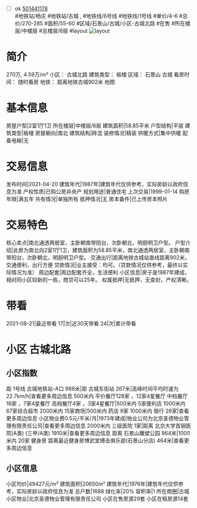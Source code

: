 - [ ] ok [501441178](https://bj.5i5j.com/ershoufang/501441178.html)  
 #地铁站/杨庄 #地铁站/古城 ,  #地铁线/6号线 #地铁线/1号线
#单价/4-6 #总价/270-285 #面积/55-60   #区域/石景山/古城/小区-古城北路 #在售 #所在楼层/中楼层 #总楼层/6层 #layout 
![layout](http://image2a.5i5j.com/bdir/layout/132c6cd2a2e54bb2b3170084f89a9896.jpg_P5.jpg) 
# 简介 
 270万,  4.59万/m² 
小区： 古城北路
建筑类型： 板楼
区域： 石景山 古城
看房时间： 随时看房
地铁： 距离地铁古城902米 地图
# 基本信息 
 房屋户型|2室1厅1卫
所在楼层|中楼层/6层
建筑面积|58.85平米
户型结构|平层
建筑类型|板楼
房屋朝向|南北
建筑结构|砖混
装修情况|精装
供暖方式|集中供暖
配备电梯|无
# 交易信息 
 发布时间|2021-04-20
建筑年代|1987年|建筑年代仅供参考，实际房龄以政府信息为准
产权性质|已购公房非央产
规划用途|普通住宅
上次交易|1999-01-14
购房年限|满五年
共有情况|单独所有
抵押情况|无
房本备件|已上传房本照片
# 交易特色 
 核心卖点|南北通透两居室，主卧朝南带阳台，次卧朝北，明厨明卫户型。
户型介绍|此房为南北向2室1厅1卫，建筑面积为58.85平米，南北通透两居室，主卧朝南带阳台，次卧朝北，明厨明卫户型。
交通出行|距离地铁古城站直线距离902米，交通便利，出行方便
贷款情况|业主接受：均可。（贷款情况仅供参考，最终以实际情况为准）
周边配套|周边配套齐全，生活便利
小区信息|房子是1987年建成，相对同小区较新的一栋，商贷可以25年。
权属抵押|无抵押，无查封，产权清晰。
# 带看 
 2021-08-21|最近带看	 17|次|近30天带看	 24|次|累计带看
# 小区 古城北路
## 小区指数 
 距 1号线 古城地铁站-A口 988米|距 古城东街站 267米|高峰时间平均时速为22.7km/h|查看更多周边信息
500米内 平价餐厅128家 ，12家4星餐厅
中档餐厅18家 ，7家4星餐厅
高档餐厅4家 ，3家4星餐厅|500米内 5家便利店
1000米内 67家综合超市
2000米内 15家商场|500米内 药店 9家
1000米内 银行 26家|查看更多周边信息
小区物业费0.5元/平米/月|1973年建成|物业公司为北京圣德物业管理有限责任公司|查看更多周边信息
2000米内 三级医院 1家|距离 北京大学首钢医院(A类) (三甲/A类) 1910米|查看更多周边信息
距离 石景山雕塑公园 964米|1000米内 20家 健身房
距离最近健身房博武堂搏击俱乐部(石景山分店) 464米|查看更多周边信息
## 小区信息 
 小区均价|49427元/m²
建筑面积|20650m²
建筑年代|1976年|建筑年代仅供参考，实际房龄以政府信息为准
总户数|1688
绿化率|20%
容积率|1
所在商圈|古城
小区物业|北京圣德物业管理有限责任公司
小区在售房源29套
小区在租房源14套
